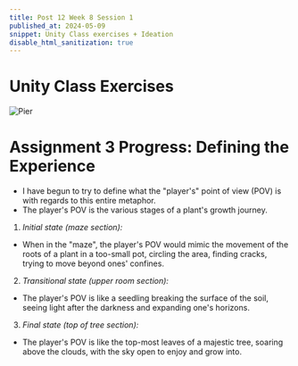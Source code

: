 ```yaml
---
title: Post 12 Week 8 Session 1
published_at: 2024-05-09
snippet: Unity Class exercises + Ideation
disable_html_sanitization: true
---
```

# **Unity Class Exercises**
![Pier](/w08s1/w08s1_p.png)

# **Assignment 3 Progress: Defining the Experience**
- I have begun to try to define what the "player's" point of view (POV) is with regards to this entire metaphor. 
- The player's POV is the various stages of a plant's growth journey. 

1. *Initial state (maze section):*
- When in the "maze", the player's POV would mimic the movement of the roots of a plant in a too-small pot, circling the area, finding cracks, trying to move beyond ones' confines.

2. *Transitional state (upper room section):*
- The player's POV is like a seedling breaking the surface of the soil, seeing light after the darkness and expanding one's horizons.

3. *Final state (top of tree section):*
- The player's POV is like the top-most leaves of a majestic tree, soaring above the clouds, with the sky open to enjoy and grow into.